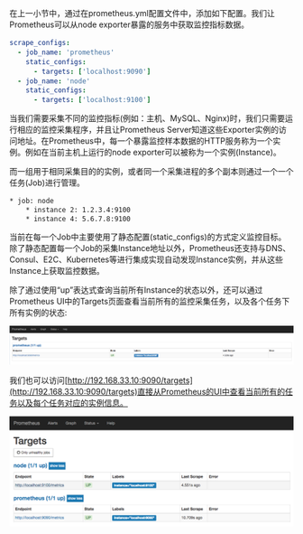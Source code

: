 

在上一小节中，通过在prometheus.yml配置文件中，添加如下配置。我们让Prometheus可以从node exporter暴露的服务中获取监控指标数据。

```yaml
scrape_configs:
  - job_name: 'prometheus'
    static_configs:
      - targets: ['localhost:9090']
  - job_name: 'node'
    static_configs:
      - targets: ['localhost:9100']
```

当我们需要采集不同的监控指标(例如：主机、MySQL、Nginx)时，我们只需要运行相应的监控采集程序，并且让Prometheus Server知道这些Exporter实例的访问地址。在Prometheus中，每一个暴露监控样本数据的HTTP服务称为一个实例。例如在当前主机上运行的node exporter可以被称为一个实例(Instance)。

而一组用于相同采集目的的实例，或者同一个采集进程的多个副本则通过一个一个任务(Job)进行管理。

```
* job: node
    * instance 2: 1.2.3.4:9100
    * instance 4: 5.6.7.8:9100
```

当前在每一个Job中主要使用了静态配置(static_configs)的方式定义监控目标。除了静态配置每一个Job的采集Instance地址以外，Prometheus还支持与DNS、Consul、E2C、Kubernetes等进行集成实现自动发现Instance实例，并从这些Instance上获取监控数据。

除了通过使用“up”表达式查询当前所有Instance的状态以外，还可以通过Prometheus UI中的Targets页面查看当前所有的监控采集任务，以及各个任务下所有实例的状态:

![target列表以及状态](static/prometheus_ui_targets.png)

我们也可以访问[http://192.168.33.10:9090/targets](http://192.168.33.10:9090/targets)直接从Prometheus的UI中查看当前所有的任务以及每个任务对应的实例信息。

![Targets状态](static/prometheus_ui_targets_status.png)


